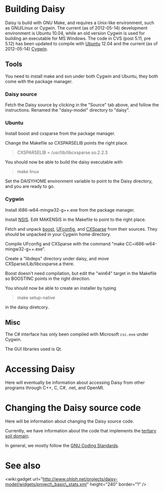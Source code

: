 # Building Daisy #

Daisy is build with GNU Make, and requires a Unix-like environment, such as GNU/Linux or Cygwin.  The current (as of 2012-05-14) development environment is Ubuntu 10.04, while an old version Cygwin is used for building an executable for MS Windows. The code in CVS (post 5.11, pre 5.12) has been updated to compile with [Ubuntu](http://www.ubuntu.com/) 12.04 and the current (as of 2012-05-14) [Cygwin](http://www.cygwin.com/).

## Tools ##

You need to install make and svn under both Cygwin and Ubuntu, they both come with the package manager.

### Daisy source ###

Fetch the Daisy source by clicking in the "Source" tab above, and follow the instructions.  Renamed the "daisy-model" directory to "daisy".

### Ubuntu ###

Install boost and cxsparse from the package manager.

Change the Makefile so CXSPARSELIB points the right place.

> CXSPARSELIB = /usr/lib/libcxsparse.so.2.2.3

You should now be able to build the daisy executable with

> make linux

Set the DAISYHOME environment variable to point to the Daisy directory, and you are ready to go.

### Cygwin ###

Install i686-w64-mingw32-g++.exe from the package manager.

Install [NSIS](http://nsis.sourceforge.net/Main_Page). Edit MAKENSIS in the Makefile to point to the right place.

Fetch and unpack [boost](http://www.boost.org/), [UFconfig](http://www.cise.ufl.edu/research/sparse/UFconfig/), and [CXSparse](http://www.cise.ufl.edu/research/sparse/CXSparse/) from their sources. They should be unpacked in your Cygwin home directory.

Compile UFconfig and CXSparse with the command "make CC=i686-w64-mingw32-g++.exe".

Create a "libdeps" directory under daisy, and move CXSparse/Lib/libcxsparse.a there.

Boost doesn't need compilation, but edit the "win64" target in the Makefile so BOOSTINC points in the right direction.

You should now be able to create an installer by typing

> make setup-native

in the daisy diretcory.

## Misc ##

The C# interface has only been compiled with Microsoft `csc.exe` under Cygwin.

The GUI libraries used is Qt.

# Accessing Daisy #

Here will eventually be information about accessing Daisy from other programs through C++, C, C#, .net, and OpenMI.

# Changing the Daisy source code #

Here will be information about changing the Daisy source code.

Currently, we have information about the code that implements the [tertiary](CodeTertiary.md) [soil domain](SoilDomains.md).

In general, we mostly follow the [GNU Coding Standards](http://www.gnu.org/prep/standards/standards.html).

# See also #

&lt;wiki:gadget url="http://www.ohloh.net/projects/daisy-model/widgets/project\_basic\_stats.xml" height="240" border="1" /&gt;